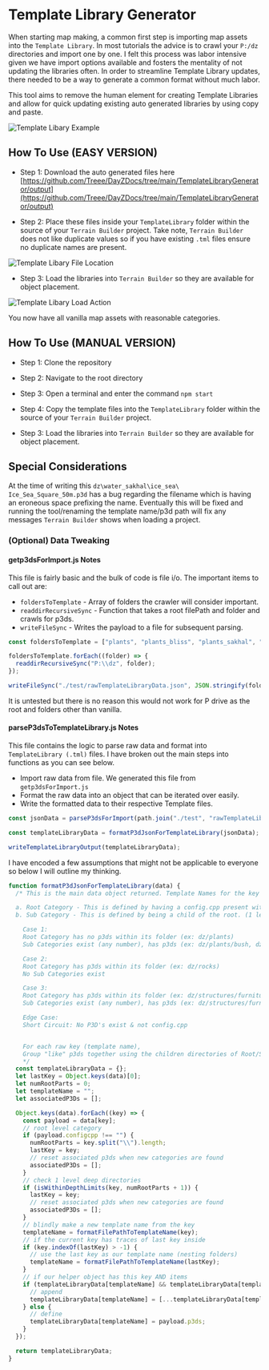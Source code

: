 # Template Library Generator

When starting map making, a common first step is importing map assets into the `Template Library`. In most tutorials the advice is to crawl your `P:/dz` directories and import one by one. I felt this process was labor intensive given we have import options available and fosters the mentality of not updating the libraries often. In order to streamline Template Library updates, there needed to be a way to generate a common format without much labor.

This tool aims to remove the human element for creating Template Libraries and allow for quick updating existing auto generated libraries by using copy and paste.

![Template Libary Example](images/title.png "Template Libary Example")

## How To Use (EASY VERSION)

- Step 1: Download the auto generated files here [https://github.com/Treee/DayZDocs/tree/main/TemplateLibraryGenerator/output](https://github.com/Treee/DayZDocs/tree/main/TemplateLibraryGenerator/output)

- Step 2: Place these files inside your `TemplateLibrary` folder within the source of your `Terrain Builder` project. Take note, `Terrain Builder` does not like duplicate values so if you have existing `.tml` files ensure no duplicate names are present.

![Template Libary File Location](images/template-lib-location.png "Template Libary File Location")

- Step 3: Load the libraries into `Terrain Builder` so they are available for object placement.

![Template Libary Load Action](images/load-library.png "Template Libary Load Action")

You now have all vanilla map assets with reasonable categories.

## How To Use (MANUAL VERSION)

- Step 1: Clone the repository

- Step 2: Navigate to the root directory

- Step 3: Open a terminal and enter the command `npm start`

- Step 4: Copy the template files into the `TemplateLibrary` folder within the source of your `Terrain Builder` project.

- Step 3: Load the libraries into `Terrain Builder` so they are available for object placement.

## Special Considerations

At the time of writing this `dz\water_sakhal\ice_sea\ Ice_Sea_Square_50m.p3d` has a bug regarding the filename which is having an eroneous space prefixing the name. Eventually this will be fixed and running the tool/renaming the template name/p3d path will fix any messages `Terrain Builder` shows when loading a project.

### (Optional) Data Tweaking

#### getp3dsForImport.js Notes

This file is fairly basic and the bulk of code is file i/o. The important items to call out are:

- `foldersToTemplate` - Array of folders the crawler will consider important.
- `readdirRecursiveSync` - Function that takes a root filePath and folder and crawls for p3ds.
- `writeFileSync` - Writes the payload to a file for subsequent parsing.

```js
const foldersToTemplate = ["plants", "plants_bliss", "plants_sakhal", "rocks", "rocks_bliss", "rocks_sakhal", "structures", "structures_bliss", "structures_sakhal", "water", "water_bliss", "water_sakhal"];

foldersToTemplate.forEach((folder) => {
  readdirRecursiveSync("P:\\dz", folder);
});

writeFileSync("./test/rawTemplateLibraryData.json", JSON.stringify(foldersFound), "utf8");
```

It is untested but there is no reason this would not work for P drive as the root and folders other than vanilla.

#### parseP3dsToTemplateLibrary.js Notes

This file contains the logic to parse raw data and format into `TemplateLibrary (.tml)` files. I have broken out the main steps into functions as you can see below.

- Import raw data from file. We generated this file from `getp3dsForImport.js`
- Format the raw data into an object that can be iterated over easily.
- Write the formatted data to their respective Template files.

```js
const jsonData = parseP3dsForImport(path.join("./test", "rawTemplateLibraryData.json"));

const templateLibraryData = formatP3dJsonForTemplateLibrary(jsonData);

writeTemplateLibraryOutput(templateLibraryData);
```

I have encoded a few assumptions that might not be applicable to everyone so below I will outline my thinking.

```js
function formatP3dJsonForTemplateLibrary(data) {
  /* This is the main data object returned. Template Names for the key and the value is list of p3ds to include within the template. There are two types of Category for a template I consider notable:

  a. Root Category - This is defined by having a config.cpp present within a directory. It tells me that definitions exist for p3ds in this folder or sub folders. Either way, a good identifier for template names. In practice, folders like dz/plants/clutter and dz/plants/bush have their own configs which allow for nice groupings for templates instead of putting all objects within dz/plants.
  b. Sub Category - This is defined by being a child of the root. (1 level within the directory). This value can be changed to crawl deeper and create MORE folders for templates inside isWithinDepthLimits. I felt 1 level was reasonable given, between DZ/Bliss/Sakhal, there are already 183 categories and the majority of those residue within "structures".

    Case 1:
    Root Category has no p3ds within its folder (ex: dz/plants)
    Sub Categories exist (any number), has p3ds (ex: dz/plants/bush, dz/plants/clutter, dz/plants/tree & cutted)

    Case 2:
    Root Category has p3ds within its folder (ex: dz/rocks)
    No Sub Categories exist

    Case 3:
    Root Category has p3ds within its folder (ex: dz/structures/furniture/bathroom)
    Sub Categories exist (any number), has p3ds (ex: dz/structures/furniture/bathroom/basin...)

    Edge Case:
    Short Circuit: No P3D's exist & not config.cpp


    For each raw key (template name),
    Group "like" p3ds together using the children directories of Root/Sub Categories
    */
  const templateLibraryData = {};
  let lastKey = Object.keys(data)[0];
  let numRootParts = 0;
  let templateName = "";
  let associatedP3Ds = [];

  Object.keys(data).forEach((key) => {
    const payload = data[key];
    // root level category
    if (payload.configcpp !== "") {
      numRootParts = key.split("\\").length;
      lastKey = key;
      // reset associated p3ds when new categories are found
      associatedP3Ds = [];
    }
    // check 1 level deep directories
    if (isWithinDepthLimits(key, numRootParts + 1)) {
      lastKey = key;
      // reset associated p3ds when new categories are found
      associatedP3Ds = [];
    }
    // blindly make a new template name from the key
    templateName = formatFilePathToTemplateName(key);
    // if the current key has traces of last key inside
    if (key.indexOf(lastKey) > -1) {
      // use the last key as our template name (nesting folders)
      templateName = formatFilePathToTemplateName(lastKey);
    }
    // if our helper object has this key AND items
    if (templateLibraryData[templateName] && templateLibraryData[templateName].length > 0) {
      // append
      templateLibraryData[templateName] = [...templateLibraryData[templateName], ...payload.p3ds];
    } else {
      // define
      templateLibraryData[templateName] = payload.p3ds;
    }
  });

  return templateLibraryData;
}
```
